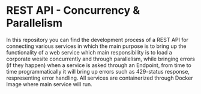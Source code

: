 # REST API - Concurrency & Parallelism

In this repository you can find the development process of a REST API for connecting various services in which the main purpose is to bring up the functionality of a web service which main responsibility is to load a corporate wesite concurrently and through parallelism, while bringing errors (if they happen) when a service is asked through an Endpoint, from time to time programmatically it will bring up errors such as 429-status response, respresenting error handling. All services are containerized through Docker Image where main service will run. 
